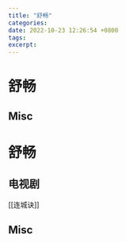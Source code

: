 ```yaml
---
title: "舒畅"
categories: 
date: 2022-10-23 12:26:54 +0800
tags: 
excerpt: 
---
```



# 舒畅



## Misc



# 舒畅


## 电视剧

[[连城诀]]



## Misc



